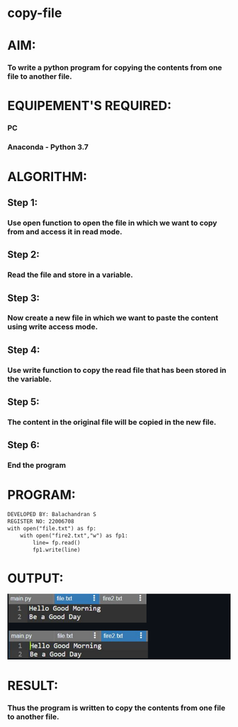 # copy-file
# AIM:
### To write a python program for copying the contents from one file to another file.
# EQUIPEMENT'S REQUIRED: 
### PC
### Anaconda - Python 3.7
# ALGORITHM: 
## Step 1:
### Use open function to open the file in which we want to copy from and access it in read mode.
## Step 2: 
### Read the file and store in a variable.
## Step 3: 
### Now create a new file in which we want to paste the content using write access mode.
## Step 4:  
### Use write function to copy the read file that has been stored in the variable.
## Step 5: 
### The content in the original file will be copied in the new file.
## Step 6: 
### End the program


# PROGRAM:
```
DEVELOPED BY: Balachandran S
REGISTER NO: 22006708
with open("file.txt") as fp:
    with open("fire2.txt","w") as fp1:
        line= fp.read()
        fp1.write(line)
```

# OUTPUT:
!['output'](/Screenshot%20from%202023-01-26%2011-55-59.png)


# RESULT:
### Thus the program is written to copy the contents from one file to another file.
